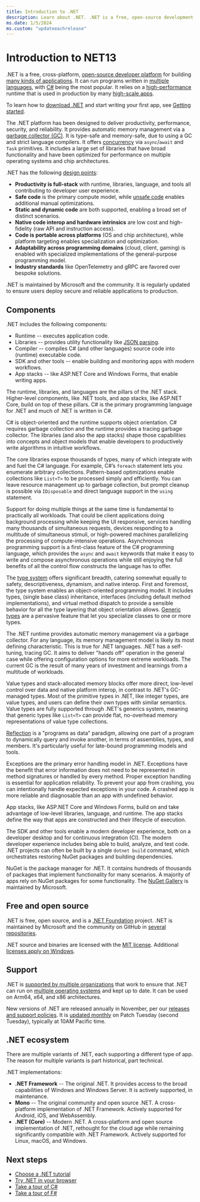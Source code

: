 ```yaml
---
title: Introduction to .NET
description: Learn about .NET. .NET is a free, open-source development platform for building many kinds of apps.
ms.date: 1/5/2024
ms.custom: "updateeachrelease"
---
```

# Introduction to NET13

.NET is a free, cross-platform, [open-source developer platform](https://github.com/dotnet/core) for building [many kinds of applications](apps.md). It can run programs written in [multiple languages](../fundamentals/languages.md), with [C#](../csharp/index.yml) being the most popular. It relies on a [high-performance](https://devblogs.microsoft.com/dotnet/category/performance/) runtime that is used in production by many [high-scale apps](https://devblogs.microsoft.com/dotnet/category/developer-stories/).

To learn how to [download .NET](https://dotnet.microsoft.com/download/) and start writing your first app, see [Getting started](./get-started.md).

The .NET platform has been designed to deliver productivity, performance, security, and reliability. It provides automatic memory management via a [garbage collector (GC)](../standard/automatic-memory-management.md). It is type-safe and memory-safe, due to using a GC and strict language compilers. It offers [concurrency](../csharp/asynchronous-programming/index.md) via `async`/`await` and `Task` primitives. It includes a large set of libraries that have broad functionality and have been optimized for performance on multiple operating systems and chip architectures.

.NET has the following [design points](https://devblogs.microsoft.com/dotnet/why-dotnet/):

* **Productivity is full-stack** with runtime, libraries, language, and tools all contributing to developer user experience.
* **Safe code** is the primary compute model, while [unsafe code](../csharp/language-reference/unsafe-code.md) enables additional manual optimizations.
* **Static and dynamic code** are both supported, enabling a broad set of distinct scenarios.
* **Native code interop and hardware intrinsics** are low cost and high-fidelity (raw API and instruction access).
* **Code is portable across platforms** (OS and chip architecture), while platform targeting enables specialization and optimization.
* **Adaptability across programming domains** (cloud, client, gaming) is enabled with specialized implementations of the general-purpose programming model.
* **Industry standards** like OpenTelemetry and gRPC are favored over bespoke solutions.

.NET is maintained by Microsoft and the community. It is regularly updated to ensure users deploy secure and reliable applications to production.

## Components

.NET includes the following components:

- Runtime -- executes application code.
- Libraries -- provides utility functionality like [JSON parsing](../standard/serialization/system-text-json/overview.md).
- Compiler -- compiles C# (and other languages) source code into (runtime) executable code.
- SDK and other tools -- enable building and monitoring apps with modern workflows.
- App stacks -- like ASP.NET Core and Windows Forms, that enable writing apps.

The runtime, libraries, and languages are the pillars of the .NET stack. Higher-level components, like .NET tools, and app stacks, like ASP.NET Core, build on top of these pillars. C# is the primary programming language for .NET and much of .NET is written in C#.

C# is object-oriented and the runtime supports object orientation. C# requires garbage collection and the runtime provides a tracing garbage collector. The libraries (and also the app stacks) shape those capabilities into concepts and object models that enable developers to productively write algorithms in intuitive workflows.

The core libraries expose thousands of types, many of which integrate with and fuel the C# language. For example, C#’s `foreach` statement lets you enumerate arbitrary collections. Pattern-based optimizations enable collections like `List<T>` to be processed simply and efficiently. You can leave resource management up to garbage collection, but prompt cleanup is possible via `IDisposable` and direct language support in the `using` statement.

Support for doing multiple things at the same time is fundamental to practically all workloads. That could be client applications doing background processing while keeping the UI responsive, services handling many thousands of simultaneous requests, devices responding to a multitude of simultaneous stimuli, or high-powered machines parallelizing the processing of compute-intensive operations. Asynchronous programming support is a first-class feature of the C# programming language, which provides the `async` and `await` keywords that make it easy to write and compose asynchronous operations while still enjoying the full benefits of all the control flow constructs the language has to offer.

The [type system](../standard/base-types/common-type-system.md) offers significant breadth, catering somewhat equally to safety, descriptiveness, dynamism, and native interop. First and foremost, the type system enables an object-oriented programming model. It includes types, (single base class) inheritance, interfaces (including default method implementations), and virtual method dispatch to provide a sensible behavior for all the type layering that object orientation allows. [Generic types](../standard/generics.md) are a pervasive feature that let you specialize classes to one or more types.

The .NET runtime provides automatic memory management via a garbage collector. For any language, its memory management model is likely its most defining characteristic. This is true for .NET languages. .NET has a self-tuning, tracing GC. It aims to deliver "hands off" operation in the general case while offering configuration options for more extreme workloads. The current GC is the result of many years of investment and learnings from a multitude of workloads.

Value types and stack-allocated memory blocks offer more direct, low-level control over data and native platform interop, in contrast to .NET's GC-managed types. Most of the primitive types in .NET, like integer types, are value types, and users can define their own types with similar semantics. Value types are fully supported through .NET's generics system, meaning that generic types like `List<T>` can provide flat, no-overhead memory representations of value type collections.

[Reflection](../csharp/advanced-topics/reflection-and-attributes/index.md) is a "programs as data" paradigm, allowing one part of a program to dynamically query and invoke another, in terms of assemblies, types, and members. It's particularly useful for late-bound programming models and tools.

Exceptions are the primary error handling model in .NET. Exceptions have the benefit that error information does not need to be represented in method signatures or handled by every method. Proper exception handling is essential for application reliability. To prevent your app from crashing, you can intentionally handle expected exceptions in your code. A crashed app is more reliable and diagnosable than an app with undefined behavior.

App stacks, like ASP.NET Core and Windows Forms, build on and take advantage of low-level libraries, language, and runtime. The app stacks define the way that apps are constructed and their lifecycle of execution.

The SDK and other tools enable a modern developer experience, both on a developer desktop and for continuous integration (CI). The modern developer experience includes being able to build, analyze, and test code. .NET projects can often be built by a single `dotnet build` command, which orchestrates restoring NuGet packages and building dependencies.

NuGet is the package manager for .NET. It contains hundreds of thousands of packages that implement functionality for many scenarios. A majority of apps rely on NuGet packages for some functionality. The [NuGet Gallery](https://nuget.org/) is maintained by Microsoft.

## Free and open source

.NET is free, open source, and is a [.NET Foundation](https://dotnetfoundation.org/) project. .NET is maintained by Microsoft and the community on GitHub in [several repositories](https://github.com/dotnet/core/blob/main/Documentation/core-repos.md).

.NET source and binaries are licensed with the [MIT license](https://github.com/dotnet/runtime/blob/main/LICENSE.TXT). Additional [licenses apply on Windows](https://github.com/dotnet/core/blob/main/license-information-windows.md).

## Support

.NET is [supported by multiple organizations](https://github.com/dotnet/core/blob/main/support.md) that work to ensure that .NET can run on [multiple operating systems](https://github.com/dotnet/core/blob/main/os-lifecycle-policy.md) and kept up to date. It can be used on Arm64, x64, and x86 architectures.

New versions of .NET are released annually in November, per our [releases and support policies](releases-and-support.md). It is [updated monthly](https://github.com/dotnet/announcements/labels/Monthly-Update) on Patch Tuesday (second Tuesday), typically at 10AM Pacific time.

## .NET ecosystem

There are multiple variants of .NET, each supporting a different type of app. The reason for multiple variants is part historical, part technical.

.NET implementations:

* **.NET Framework** -- The original .NET. It provides access to the broad capabilities of Windows and Windows Server. It is actively supported, in maintenance.
* **Mono** -- The original community and open source .NET. A cross-platform implementation of .NET Framework. Actively supported for Android, iOS, and WebAssembly.
* **.NET (Core)** -- Modern .NET. A cross-platform and open source implementation of .NET, rethought for the cloud age while remaining significantly compatible with .NET Framework. Actively supported for Linux, macOS, and Windows.

## Next steps

* [Choose a .NET tutorial](tutorials/index.md)
* [Try .NET in your browser](../csharp/tour-of-csharp/tutorials/numbers-in-csharp.yml)
* [Take a tour of C#](../csharp/tour-of-csharp/index.md)
* [Take a tour of F#](../fsharp/tour.md)
